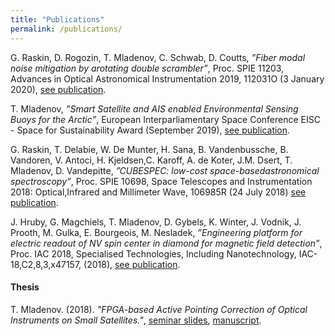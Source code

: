 ```yaml
---
title: "Publications"
permalink: /publications/
---
```



G. Raskin, D. Rogozin, T. Mladenov, C. Schwab, D. Coutts, *”Fiber modal noise mitigation by arotating double scrambler”*, Proc. SPIE 11203, Advances in Optical Astronomical Instrumentation 2019, 112031O (3 January 2020), [see publication](https://doi.org/10.1117/12.2541364://google.com).

T. Mladenov, *”Smart Satellite and AIS enabled Environmental Sensing Buoys for the Arctic”*, European Interparliamentary Space Conference EISC - Space for Sustainability Award (September 2019),
[see publication](https://ba34181a-4e5d-435b-81e6-40ab9610c144.filesusr.com/ugd/81a602_09ef389a6765403898712ad760e1ef44.pdf).

G. Raskin, T. Delabie, W. De Munter, H. Sana, B. Vandenbussche, B. Vandoren, V. Antoci, H. Kjeldsen,C. Karoff, A. de Koter, J.M. Dsert, T. Mladenov, D. Vandepitte, *”CUBESPEC: low-cost space-basedastronomical spectroscopy”*, Proc. SPIE 10698, Space Telescopes and Instrumentation 2018: Optical,Infrared and Millimeter Wave, 106985R (24 July 2018) [see publication](https://doi.org/10.1117/12.2314074).

J. Hruby, G. Magchiels, T. Mladenov, D. Gybels, K. Winter, J. Vodnik, J. Prooth, M. Gulka, E. Bourgeois, M. Nesladek, *”Engineering platform for electric readout of NV spin center in diamond for magnetic field detection”*, Proc. IAC 2018, Specialised Technologies, Including Nanotechnology, IAC-18,C2,8,3,x47157, (2018), [see publication](http://iafastro.directory/iac/paper/id/47157/abstract-pdf/IAC-18,C2,8,3,x47157.brief.pdf?2018-03-28.12:01:45).

#### Thesis

T. Mladenov. (2018). *"FPGA-based Active Pointing Correction of Optical Instruments on Small Satellites."*, [seminar slides](https://fys.kuleuven.be/ster/education/seminars/kul-seminar-mladenov.pdf), [manuscript](/docs/thesis_mladenov.pdf).

